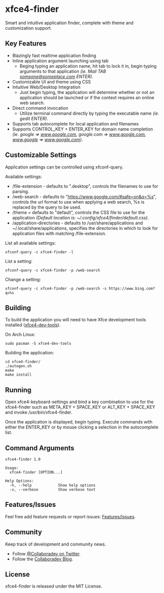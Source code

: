 # xfce4-finder
Smart and intuitive application finder, complete with theme and customization support.

## Key Features
- Blazingly fast realtime application finding
- Inline application argument launching using tab
    - Beging typing an application name, hit tab to lock it in, begin typing arguments to that application *(ie. Mail TAB someone@someplace.com ENTER)*.
- Customizable UI and theme using CSS
- Intuitive Web/Desktop Integration
    - Just begin typing, the application will determine whether or not an application should be launched or if the context requires an online web search.
- Direct command invocation
    - Utilize terminal command directly by typing the executable name *(ie. gedit ENTER)*.
- Supports tab autocomplete for local application and filenames
- Supports CONTROL_KEY + ENTER_KEY for domain name completion *(ie. google => www.google.com, google.com => www.google.com, www.google => www.google.com)*.

## Customizable Settings
Application settings can be controlled using xfconf-query.

Available settings:
- /file-extension - defaults to ".desktop", controls the filenames to use for parsing.
- /web-search - defaults to "https://www.google.com/#safe=on&q=%s", controls the url format to use when applying a web search, %s is replaced by the query to be used.
- /theme = defaults to "default", controls the CSS file to use for the application *(Default location is: ~/.config/xfce4/finder/default.css)*.
- /application-directories - defaults to /usr/share/applications and ~/.local/share/applications, specifies the directories in which to look for application files with matching /file-extension.

List all available settings:

    xfconf-query -c xfce4-finder -l

List a setting:

    xfconf-query -c xfce4-finder -p /web-search

Change a setting:

    xfconf-query -c xfce4-finder -p /web-search -s https://www.bing.com?q=%s

## Building
To build the application you will need to have Xfce development tools installed ([xfce4-dev-tools](http://www.xfce.org/)).

On Arch Linux:

    sudo pacman -S xfce4-dev-tools

Building the application:

    cd xfce4-finder/
    ./autogen.sh
    make
    make install

## Running
Open xfce4-keyboard-settings and bind a key combination to use for the xfce4-finder such as META_KEY + SPACE_KEY or ALT_KEY + SPACE_KEY and invoke /usr/bin/xfce4-finder.

Once the application is displayed, begin typing.  Execute commands with either the ENTER_KEY or by mouse clicking a selection in the autocomplete list.

## Command Arguments

    xfce4-finder 1.0

    Usage:
      xfce4-finder [OPTION...]

    Help Options:
      -h, --help	        Show help options
      -v, --verbose         Show verbose text

## Features/Issues
Feel free add feature requests or report issues: [Features/Issues](https://github.com/godlikemouse/xfce4-finder/issues).

## Community

Keep track of development and community news.

* Follow [@Collaboradev on Twitter](https://twitter.com/collaboradev).
* Follow the [Collaboradev Blog](http://www.collaboradev.com).

## License

xfce4-finder is released under the MIT License.

